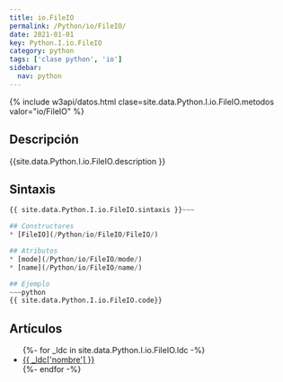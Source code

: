 ```yaml
---
title: io.FileIO
permalink: /Python/io/FileIO/
date: 2021-01-01
key: Python.I.io.FileIO
category: python
tags: ['clase python', 'io']
sidebar: 
  nav: python
---
```


{% include w3api/datos.html clase=site.data.Python.I.io.FileIO.metodos valor="io/FileIO" %}

## Descripción
{{site.data.Python.I.io.FileIO.description }}

## Sintaxis
~~~python
{{ site.data.Python.I.io.FileIO.sintaxis }}~~~

## Constructores
* [FileIO](/Python/io/FileIO/FileIO/)

## Atributos
* [mode](/Python/io/FileIO/mode/)
* [name](/Python/io/FileIO/name/)

## Ejemplo
~~~python
{{ site.data.Python.I.io.FileIO.code}}
~~~

## Artículos
<ul>
{%- for _ldc in site.data.Python.I.io.FileIO.ldc -%}
   <li>
       <a href="{{_ldc['url'] }}">{{ _ldc['nombre'] }}</a>
   </li>
{%- endfor -%}
</ul>
